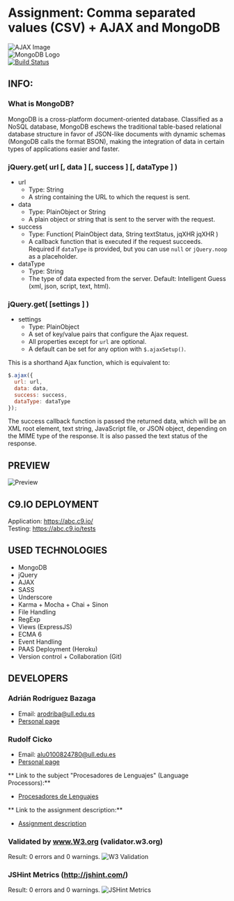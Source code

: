 # Assignment: Comma separated values (CSV) + AJAX and MongoDB

![AJAX Image](http://www.svgopen.org/2008/papers/82-Web_Mapping_and_WebGIS_do_we_actually_need_to_use_SVG/ajax.jpg "AJAX Image")<br>
![MongoDB Logo](http://cdn.rancher.com/wp-content/uploads/2016/01/26001728/mongodb-logo.png "MongoDB Logo")<br>
[![Build Status](https://travis-ci.org/LambdaCode/AJAX-ECMA6-Modules-Files.svg?branch=master)](https://travis-ci.org/LambdaCode/AJAX-ECMA6-Modules-Files)


## INFO:

### What is MongoDB?

MongoDB is a cross-platform document-oriented database. Classified as a NoSQL database, MongoDB eschews the traditional table-based relational database structure in favor of JSON-like documents with dynamic schemas (MongoDB calls the format BSON), making the integration of data in certain types of applications easier and faster. <br>

### jQuery.get( url [, data ] [, success ] [, dataType ] )
* url
  * Type: String
  * A string containing the URL to which the request is sent.
* data
  * Type: PlainObject or String
  * A plain object or string that is sent to the server with the request.
* success
  * Type: Function( PlainObject data, String textStatus, jqXHR jqXHR )
  * A callback function that is executed if the request succeeds. 
    Required if `dataType` is provided, but you can use `null` or `jQuery.noop` as a placeholder.
* dataType
  * Type: String
  * The type of data expected from the server. Default: Intelligent Guess (xml, json, script, text, html).

### jQuery.get( [settings ] )
* settings
  * Type: PlainObject
  * A set of key/value pairs that configure the Ajax request. 
  * All properties except for `url` are optional. 
  * A default can be set for any option with `$.ajaxSetup()`.

This is a shorthand Ajax function, which is equivalent to:

```javascript
$.ajax({
  url: url,
  data: data,
  success: success,
  dataType: dataType
});
```

The success callback function is passed the returned data, which will be an XML root element, text string, JavaScript file, or JSON object, depending on the MIME type of the response. It is also passed the text status of the response.

## PREVIEW
![Preview](http://i.imgur.com/s2DMXyr.png?1 "Preview")


## C9.IO DEPLOYMENT
Application: https://abc.c9.io/ <br>
Testing: https://abc.c9.io/tests

## USED TECHNOLOGIES
- MongoDB <br>
- jQuery <br>
- AJAX <br>
- SASS <br>
- Underscore <br>
- Karma + Mocha + Chai + Sinon <br>
- File Handling <br>
- RegExp <br>
- Views (ExpressJS) <br>
- ECMA 6 <br>
- Event Handling <br>
- PAAS Deployment (Heroku) <br>
- Version control + Collaboration (Git) <br>

## DEVELOPERS

### Adrián Rodríguez Bazaga
  - Email: arodriba@ull.edu.es
  - [Personal page](http://adrianbzg.github.io)

### Rudolf Cicko
  - Email: alu0100824780@ull.edu.es
  - [Personal page](http://alu0100824780.github.io)

** Link to the subject "Procesadores de Lenguajes" (Language Processors):**

* [Procesadores de Lenguajes](https://campusvirtual.ull.es/1516/course/view.php?id=178)

** Link to the assignment description:**

* [Assignment description](https://campusvirtual.ull.es/1516/mod/page/view.php?id=191191)


### Validated by www.W3.org (validator.w3.org)
Result: 0 errors and 0 warnings.
![W3 Validation](http://i.imgur.com/hqHRNup.png?1 "W3 Validation")

### JSHint Metrics (http://jshint.com/)
Result: 0 errors and 0 warnings.
![JSHint Metrics](http://i.imgur.com/4zDVjyW.png?1 "JSHint Metrics")

